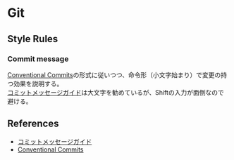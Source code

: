# Git

## Style Rules

### Commit message

[Conventional Commits](https://www.conventionalcommits.org/en/v1.0.0/)の形式に従いつつ、命令形（小文字始まり）で変更の持つ効果を説明する。  
[コミットメッセージガイド](https://github.com/RomuloOliveira/commit-messages-guide/blob/master/README_ja-JP.md)は大文字を勧めているが、Shiftの入力が面倒なので避ける。

## References

- [コミットメッセージガイド](https://github.com/RomuloOliveira/commit-messages-guide/blob/master/README_ja-JP.md)
- [Conventional Commits](https://www.conventionalcommits.org/en/v1.0.0/)

